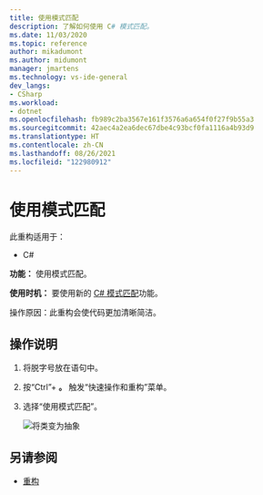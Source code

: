 ```yaml
---
title: 使用模式匹配
description: 了解如何使用 C# 模式匹配。
ms.date: 11/03/2020
ms.topic: reference
author: mikadumont
ms.author: midumont
manager: jmartens
ms.technology: vs-ide-general
dev_langs:
- CSharp
ms.workload:
- dotnet
ms.openlocfilehash: fb989c2ba3567e161f3576a6a654f0f27f9b55a3
ms.sourcegitcommit: 42aec4a2ea6dec67dbe4c93bcf0fa1116a4b93d9
ms.translationtype: HT
ms.contentlocale: zh-CN
ms.lasthandoff: 08/26/2021
ms.locfileid: "122980912"
---
```

# <a name="use-pattern-matching"></a>使用模式匹配

此重构适用于：

- C#

**功能：** 使用模式匹配。

**使用时机：** 要使用新的 [C# 模式匹配](/dotnet/csharp/whats-new/csharp-9#pattern-matching-enhancements)功能。

操作原因：此重构会使代码更加清晰简洁。

## <a name="how-to"></a>操作说明

1. 将脱字号放在语句中。

2. 按“Ctrl”+ **。** 触发“快速操作和重构”菜单。

3. 选择“使用模式匹配”。

    ![将类变为抽象](media/use-pattern-matching-not-syntax.png)

## <a name="see-also"></a>另请参阅

- [重构](../refactoring-in-visual-studio.md)
